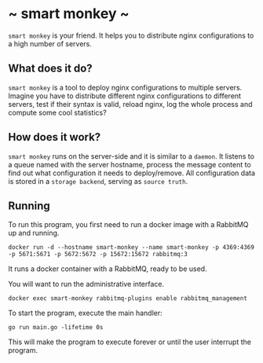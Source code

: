 # ~ smart monkey ~

`smart monkey` is your friend. It helps you to distribute nginx configurations to a high number of servers.

## What does it do?

`smart monkey` is a tool to deploy nginx configurations to multiple servers. Imagine you have to distribute 
different nginx configurations to different servers, test if their syntax is valid, 
reload nginx, log the whole process and compute some cool statistics?

## How does it work?

`smart monkey` runs on the server-side and it is similar to a `daemon`.
It listens to a queue named with the server hostname, process the message content to find out what configuration it needs to deploy/remove.
All configuration data is stored in a `storage backend`, serving as `source truth`.

## Running

To run this program, you first need to run a docker image with a RabbitMQ up and running.

```
docker run -d --hostname smart-monkey --name smart-monkey -p 4369:4369 -p 5671:5671 -p 5672:5672 -p 15672:15672 rabbitmq:3
```

It runs a docker container with a RabbitMQ, ready to be used.

You will want to run the administrative interface.

```
docker exec smart-monkey rabbitmq-plugins enable rabbitmq_management
```

To start the program, execute the main handler:

```
go run main.go -lifetime 0s
```

This will make the program to execute forever or until the user interrupt the program.
